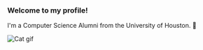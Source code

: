 ### Welcome to my profile!

I'm a Computer Science Alumni from the University of Houston. 🐾

![Cat gif](https://github.com/phamstatic/phamstatic/blob/main/Cat.gif)
